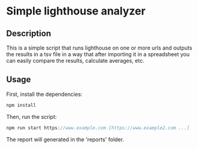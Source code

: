 # Simple lighthouse analyzer
## Description
This is a simple script that runs lighthouse on one or more urls and outputs the results in a tsv file in a way that after importing it in a spreadsheet you can easily compare the results, calculate averages, etc.

## Usage
First, install the dependencies:
```js
npm install
```

Then, run the script:

```js
npm run start https://www.example.com [https://www.example2.com ...]
```
The report will generated in the 'reports' folder.
